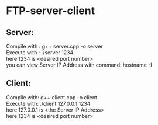 # FTP-server-client
## Server:
Compile with : g++ server.cpp -o server <br />
Execute with : ./server 1234 <br />
here 1234 is \<desired port number\> <br />
you can view Server IP Address with command: hostname -I <br />

## Client:
Compile with: g++ client.cpp -o client <br />
Execute with: ./client 127.0.0.1 1234 <br />
here 127.0.0.1 is \<the Server IP Address\> <br />
here 1234 is \<desired port number\> <br />
